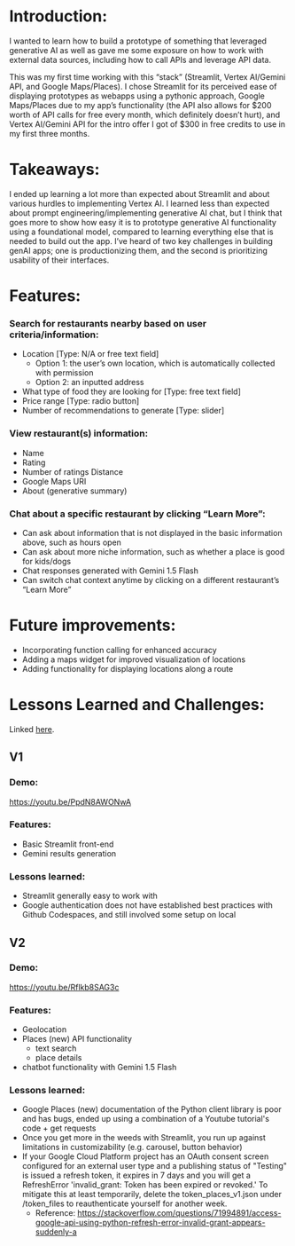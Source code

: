 # Introduction: 
I wanted to learn how to build a prototype of something that leveraged generative AI as well as gave me some exposure on how to work with external data sources, including how to call APIs and leverage API data.

This was my first time working with this “stack” (Streamlit, Vertex AI/Gemini API, and Google Maps/Places). I chose Streamlit for its perceived ease of displaying prototypes as webapps using a pythonic approach, Google Maps/Places due to my app’s functionality (the API also allows for $200 worth of API calls for free every month, which definitely doesn’t hurt), and Vertex AI/Gemini API for the intro offer I got of $300 in free credits to use in my first three months.

# Takeaways:
I ended up learning a lot more than expected about Streamlit and about various hurdles to implementing Vertex AI. I learned less than expected about prompt engineering/implementing generative AI chat, but I think that goes more to show how easy it is to prototype generative AI functionality using a foundational model, compared to learning everything else that is needed to build out the app. I’ve heard of two key challenges in building genAI apps; one is productionizing them, and the second is prioritizing usability of their interfaces.

# Features:
### Search for restaurants nearby based on user criteria/information:
- Location [Type: N/A or free text field]
  - Option 1: the user’s own location, which is automatically collected with permission
  - Option 2: an inputted address 
- What type of food they are looking for [Type: free text field]
- Price range [Type: radio button]
- Number of recommendations to generate [Type: slider]
  
### View restaurant(s) information:
- Name
- Rating
- Number of ratings
   Distance
- Google Maps URI
- About (generative summary)
  
### Chat about a specific restaurant by clicking “Learn More”:
- Can ask about information that is not displayed in the basic information above, such as hours open
- Can ask about more niche information, such as whether a place is good for kids/dogs
- Chat responses generated with Gemini 1.5 Flash
- Can switch chat context anytime by clicking on a different restaurant’s “Learn More”
  
# Future improvements:
- Incorporating function calling for enhanced accuracy
- Adding a maps widget for improved visualization of locations
- Adding functionality for displaying locations along a route

# Lessons Learned and Challenges:
Linked [here](https://docs.google.com/document/d/1trnOI8a_BXjLVzR5KyACOk1MHnrXKgk9a5vRRSIWOwE/edit?usp=sharing).

## V1 

### Demo:
https://youtu.be/PpdN8AWONwA

### Features:
- Basic Streamlit front-end
- Gemini results generation

### Lessons learned:
- Streamlit generally easy to work with
- Google authentication does not have established best practices with Github Codespaces, and still involved some setup on local

## V2

### Demo:
https://youtu.be/Rflkb8SAG3c

### Features:
- Geolocation
- Places (new) API functionality
  - text search
  - place details
- chatbot functionality with Gemini 1.5 Flash

### Lessons learned:
- Google Places (new) documentation of the Python client library is poor and has bugs, ended up using a combination of a Youtube tutorial's code + get requests
- Once you get more in the weeds with Streamlit, you run up against limitations in customizability (e.g. carousel, button behavior)
- If your Google Cloud Platform project has an OAuth consent screen configured for an external user type and a publishing status of "Testing" is issued a refresh token, it expires in 7 days and you will get a RefreshError 'invalid_grant: Token has been expired or revoked.' To mitigate this at least temporarily, delete the token_places_v1.json under /token_files to reauthenticate yourself for another week.
  - Reference: https://stackoverflow.com/questions/71994891/access-google-api-using-python-refresh-error-invalid-grant-appears-suddenly-a
